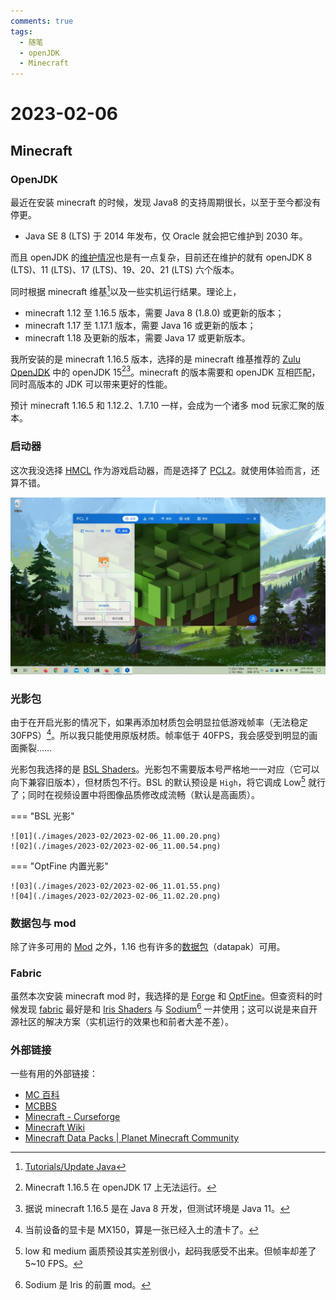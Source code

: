 ```yaml
---
comments: true
tags:
  - 随笔
  - openJDK
  - Minecraft
---
```


# 2023-02-06

## Minecraft

### OpenJDK

最近在安装 minecraft 的时候，发现 Java8 的支持周期很长，以至于至今都没有停更。

- Java SE 8 (LTS) 于 2014 年发布，仅 Oracle 就会把它维护到 2030 年。

而且 openJDK 的[维护情况](https://en.wikipedia.org/wiki/Java_version_history)也是有一点复杂，目前还在维护的就有 openJDK 8 (LTS)、11 (LTS)、17 (LTS)、19、20、21 (LTS) 六个版本。

同时根据 minecraft 维基[^1]以及一些实机运行结果。理论上，

- minecraft 1.12 至 1.16.5 版本，需要 Java 8 (1.8.0) 或更新的版本；
- minecraft 1.17 至 1.17.1 版本，需要 Java 16 或更新的版本；
- minecraft 1.18 及更新的版本，需要 Java 17 或更新版本。

我所安装的是 minecraft 1.16.5 版本，选择的是 minecraft 维基推荐的 [Zulu OpenJDK](https://www.azul.com/downloads/?package=jdk) 中的 openJDK 15[^2][^3]。minecraft 的版本需要和 openJDK 互相匹配，同时高版本的 JDK 可以带来更好的性能。

预计 minecraft 1.16.5 和 1.12.2、1.7.10 一样，会成为一个诸多 mod 玩家汇聚的版本。

### 启动器

这次我没选择 [HMCL](https://github.com/huanghongxun/HMCL) 作为游戏启动器，而是选择了 [PCL2](https://github.com/Hex-Dragon/PCL2)。就使用体验而言，还算不错。

![pcl2](./images/2023-02/PCL2.jpg)

### 光影包

由于在开启光影的情况下，如果再添加材质包会明显拉低游戏帧率（无法稳定 30FPS）[^4]。所以我只能使用原版材质。帧率低于 40FPS，我会感受到明显的画面撕裂……

光影包我选择的是 [BSL Shaders](https://bitslablab.com/bslshaders/)。光影包不需要版本号严格地一一对应（它可以向下兼容旧版本），但材质包不行。BSL 的默认预设是 `High`，将它调成 Low[^6] 就行了；同时在视频设置中将图像品质修改成流畅（默认是高画质）。

=== "BSL 光影"

    ![01](./images/2023-02/2023-02-06_11.00.20.png)
    ![02](./images/2023-02/2023-02-06_11.00.54.png)

=== "OptFine 内置光影"

    ![03](./images/2023-02/2023-02-06_11.01.55.png)
    ![04](./images/2023-02/2023-02-06_11.02.20.png)

### 数据包与 mod

除了许多可用的 [Mod](https://beta.curseforge.com/minecraft/search?index=1&gameId=432&pageSize=20&classId=6&sortType=2&gameVersion=1.16.5) 之外，1.16 也有许多的[数据包](https://minecraft.fandom.com/wiki/Data_pack)（datapak）可用。

### Fabric

虽然本次安装 minecraft mod 时，我选择的是 [Forge](https://files.minecraftforge.net/net/minecraftforge/forge/) 和 [OptFine](https://optifine.net/home)。但查资料的时候发现 [fabric](https://fabricmc.net/use/) 最好是和 [Iris Shaders](https://irisshaders.net/index.html) 与 [Sodium](https://www.curseforge.com/minecraft/mc-mods/sodium)[^5] 一并使用；这可以说是来自开源社区的解决方案（实机运行的效果也和前者大差不差）。

### 外部链接

一些有用的外部链接：

- [MC 百科](https://www.mcmod.cn/)
- [MCBBS](https://www.mcbbs.net/)
- [Minecraft - Curseforge](https://www.curseforge.com/minecraft/modpacks)
- [Minecraft Wiki](https://minecraft.fandom.com/wiki/Minecraft_Wiki)
- [Minecraft Data Packs | Planet Minecraft Community](https://www.planetminecraft.com/data-packs/?p=0)

[^1]: [Tutorials/Update Java](https://minecraft.fandom.com/wiki/Tutorials/Update_Java#Why_update?)
[^2]: Minecraft 1.16.5 在 openJDK 17 上无法运行。
[^3]: 据说 minecraft 1.16.5 是在 Java 8 开发，但测试环境是 Java 11。
[^4]: 当前设备的显卡是 MX150，算是一张已经入土的渣卡了。
[^5]: Sodium 是 Iris 的前置 mod。
[^6]: low 和 medium 画质预设其实差别很小，起码我感受不出来。但帧率却差了 5~10 FPS。